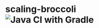 # scaling-broccoli ![Java CI with Gradle](https://github.com/SMartinScottLogic/scaling-broccoli/workflows/Java%20CI%20with%20Gradle/badge.svg)
